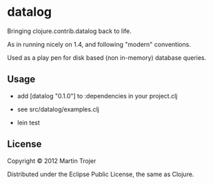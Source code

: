 # datalog

Bringing clojure.contrib.datalog back to life.

As in running nicely on 1.4, and following "modern" conventions.

Used as a play pen for disk based (non in-memory) database queries.

## Usage

* add [datalog "0.1.0"] to :dependencies in your project.clj

* see src/datalog/examples.clj

* lein test

## License

Copyright © 2012 Martin Trojer

Distributed under the Eclipse Public License, the same as Clojure.
